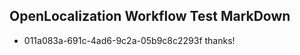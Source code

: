 ## OpenLocalization Workflow Test MarkDown
* 011a083a-691c-4ad6-9c2a-05b9c8c2293f 
thanks!<!--HONumber=Mar16_HO3-->
